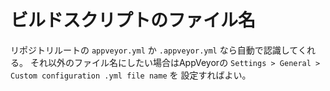 
# ビルドスクリプトのファイル名

リポジトリルートの `appveyor.yml` か `.appveyor.yml` なら自動で認識してくれる。
それ以外のファイル名にしたい場合はAppVeyorの `Settings > General > Custom configuration .yml file name` を
設定すればよい。
